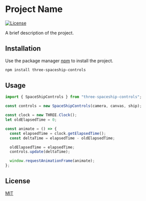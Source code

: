 # Project Name

[![License](https://img.shields.io/badge/license-MIT-blue.svg)](https://github.com/username/repo/blob/main/LICENSE)

A brief description of the project.

## Installation

Use the package manager [npm](https://www.npmjs.com/) to install the project.

```bash
npm install three-spaceship-controls
```

## Usage

```javascript
import { SpaceShipControls } from "three-spaceship-controls";

const controls = new SpaceShipControls(camera, canvas, ship);

const clock = new THREE.Clock();
let oldElapsedTime = 0;

const animate = () => {
  const elapsedTime = clock.getElapsedTime();
  const deltaTime = elapsedTime - oldElapsedTime;

  oldElapsedTime = elapsedTime;
  controls.update(deltaTime);

  window.requestAnimationFrame(animate);
};
```

## License

[MIT](https://choosealicense.com/licenses/mit/)
